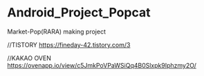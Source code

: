 # Android_Project_Popcat
Market-Pop(RARA) making project

//TISTORY
https://fineday-42.tistory.com/3

//KAKAO OVEN
https://ovenapp.io/view/c5JmkPoVPaWSiQq4B0Slxpk9Iphzmy2O/
